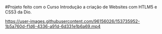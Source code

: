 #Projeto feito com o Curso Introdução a criação de Websites com HTLM5 e CSS3 da Dio.


https://user-images.githubusercontent.com/96156026/153735952-1b5a760d-f1d6-4336-a91d-6d331e1b6a69.mp4

